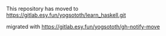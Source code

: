 This repository has moved to https://gitlab.esy.fun/yogsototh/learn_haskell.git

migrated with https://gitlab.esy.fun/yogsototh/gh-notify-move
